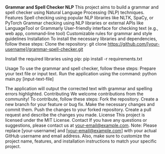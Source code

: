 **Grammar and Spell Checker NLP**
This project aims to build a grammar and spell checker using Natural Language Processing (NLP) techniques.
Features
Spell checking using popular NLP libraries like NLTK, SpaCy, or PyTorch
Grammar checking using NLP libraries or external APIs like LanguageTool or Grammarly
User-friendly interface for checking text (e.g., web app, command-line tool)
Customizable rules for grammar and style guidelines
Installation
To install the necessary libraries and dependencies, follow these steps:
Clone the repository:
git clone https://github.com/[your-username]/grammar-spell-checker.git

Install the required libraries using pip:
pip install -r requirements.txt

Usage
To use the grammar and spell checker, follow these steps:
Prepare your text file or input text.
Run the application using the command:
python main.py [input-text-file]

The application will output the corrected text with grammar and spelling errors highlighted.
Contributing
We welcome contributions from the community! To contribute, follow these steps:
Fork the repository.
Create a new branch for your feature or bug fix.
Make the necessary changes and commit them.
Push the changes to your forked repository.
Create a pull request and describe the changes you made.
License
This project is licensed under the MIT License.
Contact
If you have any questions or suggestions, please contact us at your-email@example.com.
Note: Please replace [your-username] and [your-email@example.com] with your actual GitHub username and email address. Also, make sure to customize the project name, features, and installation instructions to match your specific project.
